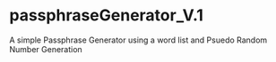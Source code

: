 # passphraseGenerator_V.1
A simple Passphrase Generator using a word list and Psuedo Random Number Generation
